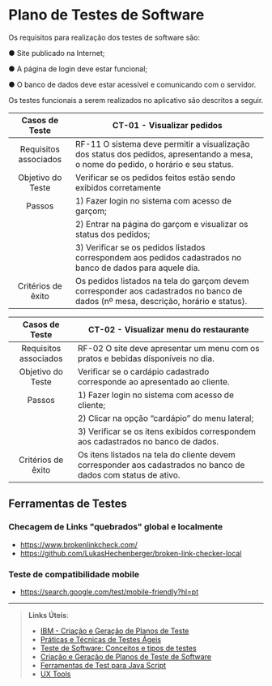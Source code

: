# Plano de Testes de Software


Os requisitos para realização dos testes de software são:

●	Site publicado na Internet;

●	A página de login deve estar funcional;

●	O banco de dados deve estar acessível e comunicando com o servidor.


Os testes funcionais a serem realizados no aplicativo são descritos a seguir.


|Casos de Teste |CT-01 - Visualizar pedidos|
|:--------------:        |---------------------------------------|
|Requisitos associados   | RF-11 O sistema deve permitir a visualização dos status dos pedidos, apresentando a mesa, o nome do pedido, o horário e seu status.|
|Objetivo do Teste       | Verificar se os pedidos feitos estão sendo exibidos corretamente|
|Passos                  | 1) Fazer login no sistema com acesso de garçom;|
|                        | 2) Entrar na página do garçom e visualizar os status dos pedidos;|
|                        | 3) Verificar se os pedidos listados correspondem aos pedidos cadastrados no banco de dados para aquele dia.|
| Critérios de êxito     | Os pedidos listados na tela do garçom devem corresponder aos cadastrados no banco de dados (nº mesa, descrição, horário e status).



|Casos de Teste |CT-02 - Visualizar menu do restaurante|
|:--------------:        |---------------------------------------|
|Requisitos associados   | RF-02 O site deve apresentar um menu com os pratos e bebidas disponíveis no dia.|
|Objetivo do Teste       | Verificar se o cardápio cadastrado corresponde ao apresentado ao cliente.|
|Passos                  | 1) Fazer login no sistema com acesso de cliente;|
|                        | 2) Clicar na opção “cardápio” do menu lateral;|
|                        | 3) Verificar se os itens exibidos correspondem aos cadastrados no banco de dados.|
| Critérios de êxito     | Os itens listados na tela do cliente devem corresponder aos cadastrados no banco de dados com status de ativo.


## Ferramentas de Testes
### Checagem de Links "quebrados" global e localmente
- https://www.brokenlinkcheck.com/
- https://github.com/LukasHechenberger/broken-link-checker-local

### Teste de compatibilidade mobile
- https://search.google.com/test/mobile-friendly?hl=pt


***
 
> **Links Úteis**:
> - [IBM - Criação e Geração de Planos de Teste](https://www.ibm.com/developerworks/br/local/rational/criacao_geracao_planos_testes_software/index.html)
> - [Práticas e Técnicas de Testes Ágeis](http://assiste.serpro.gov.br/serproagil/Apresenta/slides.pdf)
> -  [Teste de Software: Conceitos e tipos de testes](https://blog.onedaytesting.com.br/teste-de-software/)
> - [Criação e Geração de Planos de Teste de Software](https://www.ibm.com/developerworks/br/local/rational/criacao_geracao_planos_testes_software/index.html)
> - [Ferramentas de Test para Java Script](https://geekflare.com/javascript-unit-testing/)
> - [UX Tools](https://uxdesign.cc/ux-user-research-and-user-testing-tools-2d339d379dc7)
